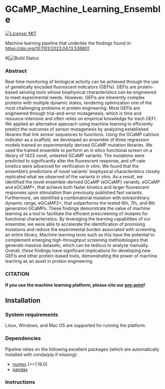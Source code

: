 # GCaMP_Machine_Learning_Ensemble
[![License: MIT](https://img.shields.io/badge/License-MIT-yellow.svg)](https://opensource.org/licenses/MIT)

Machine learning pipeline that underlies the findings found in: https://doi.org/10.1101/2023.04.13.536801



#[![Build Status]()

###  Abstract
Real-time monitoring of biological activity can be achieved through the use of genetically encoded fluorescent indicators (GEFIs). GEFIs are protein-based sensing tools whose biophysical characteristics can be engineered to meet experimental needs. However, GEFIs are inherently complex proteins with multiple dynamic states, rendering optimization one of the most challenging problems in protein engineering. Most GEFIs are engineered through trial-and-error mutagenesis, which is time and resource-intensive and often relies on empirical knowledge for each GEFI. We applied an alternative approach using machine learning to efficiently predict the outcomes of sensor mutagenesis by analyzing established libraries that link sensor sequences to functions. Using the GCaMP calcium indicator as a scaffold, we developed an ensemble of three regression models trained on experimentally derived GCaMP mutation libraries. We used the trained ensemble to perform an in silico functional screen on a library of 1423 novel, untested GCaMP variants. The mutations were predicted to significantly alter the fluorescent response, and off-rate kinetics were advanced for verification in vitro. We found that the ensemble’s predictions of novel variants’ biophysical characteristics closely replicated what we observed of the variants in vitro. As a result, we identified the novel ensemble-derived GCaMP (eGCaMP) variants, eGCaMP and eGCaMP+, that achieve both faster kinetics and larger fluorescent responses upon stimulation than previously published fast variants. Furthermore, we identified a combinatorial mutation with extraordinary dynamic range, eGCaMP2+, that outperforms the tested 6th, 7th, and 8th generation GCaMPs. These findings demonstrate the value of machine learning as a tool to facilitate the efficient prescreening of mutants for functional characteristics. By leveraging the learning capabilities of our ensemble, we were able to accelerate the identification of promising mutations and reduce the experimental burden associated with screening an entire library. Machine learning tools such as this have the potential to complement emerging high-throughput screening methodologies that generate massive datasets, which can be tedious to analyze manually. Overall, these findings have significant implications for developing new GEFIs and other protein-based tools, demonstrating the power of machine learning as an asset in protein engineering.


### CITATION
**If you use the machine learning platform, please cite our [pre-print](https://doi.org/10.1101/2023.04.13.536801)!**  

## Installation

### System requirements
Linux, Windows, and Mac OS are supported for running the platform. 

### Dependencies
Pipeline relies on the following excellent packages (which are automatically installed with conda/pip if missing):
- [numpy](http://www.numpy.org/) (>=1.16.0)
- [pandas]([https://pandas.pydata.org/)

### Instructions  


